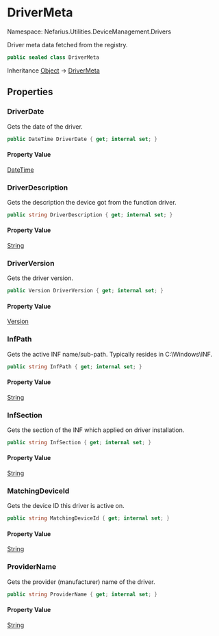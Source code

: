 # DriverMeta

Namespace: Nefarius.Utilities.DeviceManagement.Drivers

Driver meta data fetched from the registry.

```csharp
public sealed class DriverMeta
```

Inheritance [Object](https://docs.microsoft.com/en-us/dotnet/api/system.object) → [DriverMeta](./nefarius.utilities.devicemanagement.drivers.drivermeta.md)

## Properties

### <a id="properties-driverdate"/>**DriverDate**

Gets the date of the driver.

```csharp
public DateTime DriverDate { get; internal set; }
```

#### Property Value

[DateTime](https://docs.microsoft.com/en-us/dotnet/api/system.datetime)<br>

### <a id="properties-driverdescription"/>**DriverDescription**

Gets the description the device got from the function driver.

```csharp
public string DriverDescription { get; internal set; }
```

#### Property Value

[String](https://docs.microsoft.com/en-us/dotnet/api/system.string)<br>

### <a id="properties-driverversion"/>**DriverVersion**

Gets the driver version.

```csharp
public Version DriverVersion { get; internal set; }
```

#### Property Value

[Version](https://docs.microsoft.com/en-us/dotnet/api/system.version)<br>

### <a id="properties-infpath"/>**InfPath**

Gets the active INF name/sub-path. Typically resides in C:\Windows\INF.

```csharp
public string InfPath { get; internal set; }
```

#### Property Value

[String](https://docs.microsoft.com/en-us/dotnet/api/system.string)<br>

### <a id="properties-infsection"/>**InfSection**

Gets the section of the INF which applied on driver installation.

```csharp
public string InfSection { get; internal set; }
```

#### Property Value

[String](https://docs.microsoft.com/en-us/dotnet/api/system.string)<br>

### <a id="properties-matchingdeviceid"/>**MatchingDeviceId**

Gets the device ID this driver is active on.

```csharp
public string MatchingDeviceId { get; internal set; }
```

#### Property Value

[String](https://docs.microsoft.com/en-us/dotnet/api/system.string)<br>

### <a id="properties-providername"/>**ProviderName**

Gets the provider (manufacturer) name of the driver.

```csharp
public string ProviderName { get; internal set; }
```

#### Property Value

[String](https://docs.microsoft.com/en-us/dotnet/api/system.string)<br>
